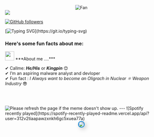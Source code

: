 <div align="center">
<img src="https://github.com/fnky/fnky/raw/fnky/img/fan-1.gif" alt="Fan" align="center">
</div>
<img src="https://profile-counter.glitch.me/ephrimgnanam/count.svg">

[![GitHub followers](https://img.shields.io/github/followers/ephrimgnanam.svg?style=social&label=Followers)](https://github.com/ephrimgnanam?tab=followers)

[![Typing SVG](https://readme-typing-svg.herokuapp.com?font=Architects+Daughter&color=7AF79A&size=30&lines=Hey!+It's+Ephrim!;)](https://git.io/typing-svg)

<h3> Here's some fun facts about me: </h3>
<img src="https://media.giphy.com/media/iY8CRBdQXODJSCERIr/giphy.gif" width="30px">&nbsp;***About me ....***

✔ Callme: ***He/His*** or ***Kingpin*** 😊 <br>
✔ I’m an aspiring malware analyst and devloper<br>
✔ Fun fact : *I Always want to become an Oligrach in Nuclear ⚛️ Weapon Industry* 😎<br><br><br><br>

<img src='URL' title="Meme" alt="Please refresh the page if the meme doesn't show up.">
---
![Spotify recently played](https://spotify-recently-played-readme.vercel.app/api?user=312v2tiaapawzxnkh6gc5xuea77a)

<div align="center">
  <a href="https://1999azzar.github.io/1999AZZAR/" target="_blank">
    <img src="/resources/grid-snake.svg" 
         style="border: 3px solid #3498db; border-radius: 10px; box-shadow: 5px 5px 15px rgba(0,0,0,0.2); max-width:200px;">
  </a>
</div>
